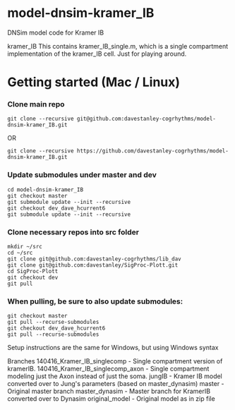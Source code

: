 # model-dnsim-kramer_IB
DNSim model code for Kramer IB


kramer_IB
	This contains kramer_IB_single.m, which is a single compartment implementation of the
	kramer_IB cell. Just for playing around.


# Getting started (Mac / Linux)


### Clone main repo

	git clone --recursive git@github.com:davestanley-cogrhythms/model-dnsim-kramer_IB.git
	
OR

	git clone --recursive https://github.com/davestanley-cogrhythms/model-dnsim-kramer_IB.git


### Update submodules under master and dev
	cd model-dnsim-kramer_IB
	git checkout master
	git submodule update --init --recursive
	git checkout dev_dave_hcurrent6
	git submodule update --init --recursive

### Clone necessary repos into src folder

	mkdir ~/src
	cd ~/src
	git clone git@github.com:davestanley-cogrhythms/lib_dav
	git clone git@github.com:davestanley/SigProc-Plott.git
	cd SigProc-Plott
	git checkout dev
	git pull
	
### When pulling, be sure to also update submodules:
	git checkout master
	git pull --recurse-submodules	
	git checkout dev_dave_hcurrent6
	git pull --recurse-submodules

Setup instructions are the same for Windows, but using Windows syntax

Branches
	140416_Kramer_IB_singlecomp - Single compartment version of kramerIB.
	140416_Kramer_IB_singlecomp_axon - Single compartment modeling just the Axon instead of just the soma.
	jungIB - Kramer IB model converted over to Jung's parameters (based on master_dynasim)
	master - Original master branch
	master_dynasim - Master branch for KramerIB converted over to Dynasim
	original_model - Original model as in zip file

